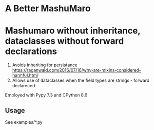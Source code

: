 # A Better MashuMaro

# Mashumaro without inheritance, dataclasses without forward declarations

1. Avoids inheriting for persistance
https://raganwald.com/2016/07/16/why-are-mixins-considered-harmful.html
2.  Allows use of dataclasses when the field types are strings - forward declareced

Employed with Pypy 7.3 and CPython 8.6

## Usage

See examples/*.py
